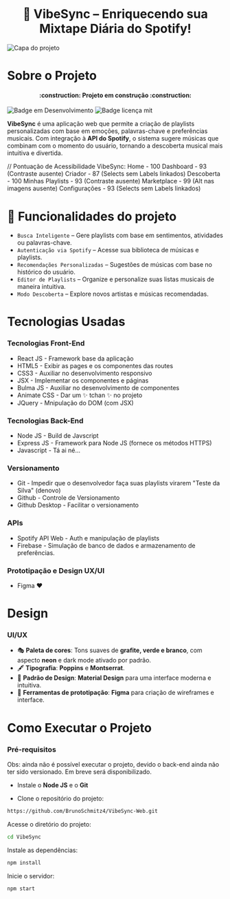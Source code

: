 <h1 id="Título-e-Imagem-de-capa" align="center">🎵 VibeSync – Enriquecendo sua Mixtape Diária do Spotify! </h1>

![Capa do projeto](https://github.com/user-attachments/assets/9dca02c8-2fc0-47ee-af17-214208883c8e)


# Sobre o Projeto

<h4 align="center"> 
	:construction:  Projeto em construção  :construction:
</h4>

![Badge em Desenvolvimento](http://img.shields.io/static/v1?label=STATUS&message=EM%20DESENVOLVIMENTO&color=GREEN&style=for-the-badge)  ![Badge licença mit](http://img.shields.io/static/v1?label=LICENÇA&message=MIT&color=PINK&style=for-the-badge)


**VibeSync** é uma aplicação web que permite a criação de playlists personalizadas com base em emoções, palavras-chave e preferências musicais. Com integração à **API do Spotify**, o sistema sugere músicas que combinam com o momento do usuário, tornando a descoberta musical mais intuitiva e divertida.  

// Pontuação de Acessibilidade VibeSync:
Home - 100
Dashboard - 93 (Contraste ausente)
Criador - 87 (Selects sem Labels linkados)
Descoberta - 100
Minhas Playlists - 93 (Contraste ausente)
Marketplace - 99 (Alt nas imagens ausente)
Configurações - 93 (Selects sem Labels linkados)


# :hammer: Funcionalidades do projeto
- `Busca Inteligente` – Gere playlists com base em sentimentos, atividades ou palavras-chave.  
- `Autenticação via Spotify` – Acesse sua biblioteca de músicas e playlists.  
- `Recomendações Personalizadas` – Sugestões de músicas com base no histórico do usuário.  
- `Editor de Playlists` – Organize e personalize suas listas musicais de maneira intuitiva.
- `Modo Descoberta` – Explore novos artistas e músicas recomendadas.  

# Tecnologias Usadas
<h3>Tecnologias Front-End</h3>
<ul>
  <li>React JS - Framework base da aplicação</li>
  <li>HTML5 - Exibir as pages e os componentes das routes</li>
  <li>CSS3 - Auxiliar no desenvolvimento responsivo</li>
  <li>JSX - Implementar os componentes e páginas</li>
  <li>Bulma JS - Auxiliar no desenvolvimento de componentes</li>
  <li>Animate CSS - Dar um ✨ tchan ✨ no projeto</li>
  <li>JQuery - Mnipulação do DOM (com JSX)</li>
</ul>
<h3>Tecnologias Back-End</h3>
<ul>
  <li>Node JS - Build de Javscript</li>
  <li>Express JS - Framework para Node JS (fornece os métodos HTTPS)</li>
  <li>Javascript - Tá ai né...</li>
</ul>
<h3>Versionamento</h3>
<ul>
  <li>Git - Impedir que o desenvolvedor faça suas playlists virarem "Teste da Silva" (denovo)</li>
  <li>Github - Controle de Versionamento</li>
  <li>Github Desktop - Facilitar o versionamento</li>
</ul>
<h3>APIs</h3>
<ul>
  <li>Spotify API Web - Auth e manipulação de playlists</li>
  <li>Firebase - Simulação de banco de dados e armazenamento de preferências.</li>
</ul>
<h3>Prototipação e Design UX/UI</h3>
<ul>
  <li>Figma ❤️</li>
</ul>


# Design  
### **UI/UX**  
- 🎭 **Paleta de cores**: Tons suaves de **grafite, verde e branco**, com aspecto **neon** e dark mode ativado por padrão.  
- 🖋 **Tipografia**: **Poppins** e **Montserrat**.  
- 🎨 **Padrão de Design**: **Material Design** para uma interface moderna e intuitiva.  
- 📐 **Ferramentas de prototipação**: **Figma** para criação de wireframes e interface.

# Como Executar o Projeto

### **Pré-requisitos**
Obs: ainda não é possível executar o projeto, devido o back-end ainda não ter sido versionado. Em breve será disponibilizado.
- Instale o **Node JS** e o **Git**

- Clone o repositório do projeto:
```bash
https://github.com/BrunoSchmitz4/VibeSync-Web.git
```
Acesse o diretório do projeto:
```bash
cd VibeSync
```
Instale as dependências:
```bash
npm install
```
Inicie o servidor:
```bash
npm start
```

